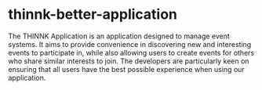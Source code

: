 # thinnk-better-application

The THINNK Application is an application designed to manage event systems. It aims to provide convenience in discovering new and interesting events to participate in, while also allowing users to create events for others who share similar interests to join. The developers are particularly keen on ensuring that all users have the best possible experience when using our application.
